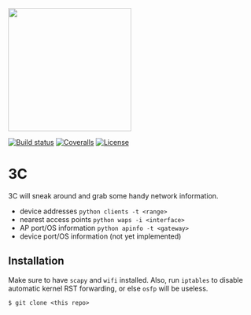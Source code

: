 
<img src="https://github.com/PyDever/AirCat/blob/master/img/3c%20(1).png" width="250">

 [![Build status](https://ci.appveyor.com/api/projects/status/pjxh5g91jpbh7t84?svg=true)](https://ci.appveyor.com/project/tygerbytes/resourcefitness) 
[![Coveralls](https://coveralls.io/repos/github/tygerbytes/ResourceFitness/badge.svg?branch=master)](https://coveralls.io/github/tygerbytes/ResourceFitness?branch=master) 
[![License](https://img.shields.io/badge/License-BSD%202--Clause-orange.svg)](https://opensource.org/licenses/BSD-2-Clause)
<br>

# 3C
3C will sneak around and grab some handy network information.

* device addresses `python clients -t <range>`
* nearest access points `python waps -i <interface>`
* AP port/OS information `python apinfo -t <gateway>`
* device port/OS information (not yet implemented)


## Installation 
Make sure to have `scapy` and `wifi` installed. Also, run `iptables` to disable
automatic kernel RST forwarding, or else `osfp` will be useless. 
```shell
$ git clone <this repo>
```
